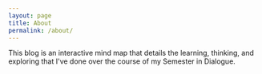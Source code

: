 ```yaml
---
layout: page
title: About
permalink: /about/
---
```


This blog is an interactive mind map that details the learning, thinking, and exploring that I've done over the course of my Semester in Dialogue.
